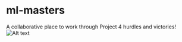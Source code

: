 # ml-masters
A collaborative place to work through Project 4 hurdles and victories!
![Alt text](static/images/proj4home.PNG?raw=true "A collaborative place to work through Project 4 hurdles and victories!")
